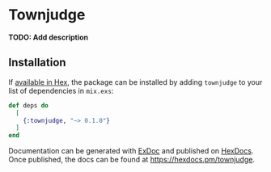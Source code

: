 # Townjudge

**TODO: Add description**

## Installation

If [available in Hex](https://hex.pm/docs/publish), the package can be installed
by adding `townjudge` to your list of dependencies in `mix.exs`:

```elixir
def deps do
  [
    {:townjudge, "~> 0.1.0"}
  ]
end
```

Documentation can be generated with [ExDoc](https://github.com/elixir-lang/ex_doc)
and published on [HexDocs](https://hexdocs.pm). Once published, the docs can
be found at <https://hexdocs.pm/townjudge>.

